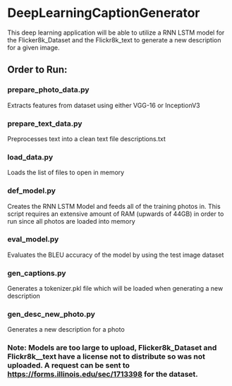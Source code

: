 # DeepLearningCaptionGenerator
This deep learning application will be able to utilize a RNN LSTM model for the Flicker8k_Dataset and the Flickr8k_text to generate a new description for a given image. 

## Order to Run:

### prepare_photo_data.py
Extracts features from dataset using either VGG-16 or InceptionV3

### prepare_text_data.py
Preprocesses text into a clean text file descriptions.txt

### load_data.py
Loads the list of files to open in memory

### def_model.py
Creates the RNN LSTM Model and feeds all of the training photos in. This script requires an extensive amount of RAM (upwards of 44GB) in order to run since all photos are loaded into memory

### eval_model.py
Evaluates the BLEU accuracy of the model by using the test image dataset

### gen_captions.py
Generates a tokenizer.pkl file which will be loaded when generating a new description

### gen_desc_new_photo.py
Generates a new description for a photo

### Note: Models are too large to upload, Flicker8k_Dataset and Flickr8k__text have a license not to distribute so was not uploaded. A request can be sent to https://forms.illinois.edu/sec/1713398 for the dataset.